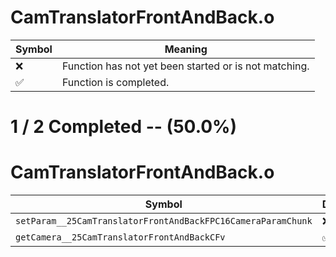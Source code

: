 # CamTranslatorFrontAndBack.o
| Symbol | Meaning 
| ------------- | ------------- 
| :x: | Function has not yet been started or is not matching. 
| :white_check_mark: | Function is completed. 


# 1 / 2 Completed -- (50.0%)
# CamTranslatorFrontAndBack.o
| Symbol | Decompiled? |
| ------------- | ------------- |
| `setParam__25CamTranslatorFrontAndBackFPC16CameraParamChunk` | :x: |
| `getCamera__25CamTranslatorFrontAndBackCFv` | :white_check_mark: |
